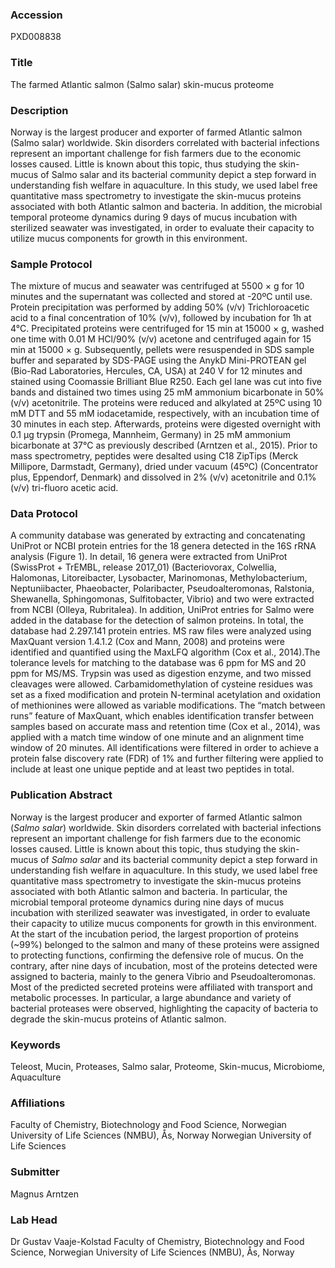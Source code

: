 ### Accession
PXD008838

### Title
The farmed Atlantic salmon (Salmo salar) skin-mucus proteome

### Description
Norway is the largest producer and exporter of farmed Atlantic salmon (Salmo salar) worldwide. Skin disorders correlated with bacterial infections represent an important challenge for fish farmers due to the economic losses caused. Little is known about this topic, thus studying the skin-mucus of Salmo salar and its bacterial community depict a step forward in understanding fish welfare in aquaculture. In this study, we used label free quantitative mass spectrometry to investigate the skin-mucus proteins associated with both Atlantic salmon and bacteria. In addition, the microbial temporal proteome dynamics during 9 days of mucus incubation with sterilized seawater was investigated, in order to evaluate their capacity to utilize mucus components for growth in this environment.

### Sample Protocol
The mixture of mucus and seawater was centrifuged at 5500 × g for 10 minutes and the supernatant was collected and stored at -20ºC until use. Protein precipitation was performed by adding 50% (v/v) Trichloroacetic acid to a final concentration of 10% (v/v), followed by incubation for 1h at 4°C. Precipitated proteins were centrifuged for 15 min at 15000 × g, washed one time with 0.01 M HCl/90% (v/v) acetone and centrifuged again for 15 min at 15000 × g. Subsequently, pellets were resuspended in SDS sample buffer and separated by SDS-PAGE using the AnykD Mini-PROTEAN gel (Bio-Rad Laboratories, Hercules, CA, USA) at 240 V for 12 minutes and stained using Coomassie Brilliant Blue R250. Each gel lane was cut into five bands and distained two times using 25 mM ammonium bicarbonate in 50% (v/v) acetonitrile. The proteins were reduced and alkylated at 25ºC using 10 mM DTT and 55 mM iodacetamide, respectively, with an incubation time of 30 minutes in each step. Afterwards, proteins were digested overnight with 0.1 µg trypsin (Promega, Mannheim, Germany) in 25 mM ammonium bicarbonate at 37°C as previously described (Arntzen et al., 2015). Prior to mass spectrometry, peptides were desalted using C18 ZipTips (Merck Millipore, Darmstadt, Germany), dried under vacuum (45ºC) (Concentrator plus, Eppendorf, Denmark) and dissolved in 2% (v/v) acetonitrile and 0.1% (v/v) tri-fluoro acetic acid.

### Data Protocol
A community database was generated by extracting and concatenating UniProt or NCBI protein entries for the 18 genera detected in the 16S rRNA analysis (Figure 1). In detail, 16 genera were extracted from UniProt (SwissProt + TrEMBL, release 2017_01) (Bacteriovorax, Colwellia, Halomonas, Litoreibacter, Lysobacter, Marinomonas, Methylobacterium, Neptuniibacter, Phaeobacter, Polaribacter, Pseudoalteromonas, Ralstonia, Shewanella, Sphingomonas, Sulfitobacter, Vibrio) and two were extracted from NCBI (Olleya, Rubritalea). In addition, UniProt entries for Salmo were added in the database for the detection of salmon proteins. In total, the database had 2.297.141 protein entries. MS raw files were analyzed using MaxQuant version 1.4.1.2 (Cox and Mann, 2008) and proteins were identified and quantified using the MaxLFQ algorithm (Cox et al., 2014).The tolerance levels for matching to the database was 6 ppm for MS and 20 ppm for MS/MS. Trypsin was used as digestion enzyme, and two missed cleavages were allowed. Carbamidomethylation of cysteine residues was set as a fixed modification and protein N-terminal acetylation and oxidation of methionines were allowed as variable modifications. The “match between runs” feature of MaxQuant, which enables identification transfer between samples based on accurate mass and retention time (Cox et al., 2014), was applied with a match time window of one minute and an alignment time window of 20 minutes. All identifications were filtered in order to achieve a protein false discovery rate (FDR) of 1% and further filtering were applied to include at least one unique peptide and at least two peptides in total.

### Publication Abstract
Norway is the largest producer and exporter of farmed Atlantic salmon (<i>Salmo salar</i>) worldwide. Skin disorders correlated with bacterial infections represent an important challenge for fish farmers due to the economic losses caused. Little is known about this topic, thus studying the skin-mucus of <i>Salmo salar</i> and its bacterial community depict a step forward in understanding fish welfare in aquaculture. In this study, we used label free quantitative mass spectrometry to investigate the skin-mucus proteins associated with both Atlantic salmon and bacteria. In particular, the microbial temporal proteome dynamics during nine days of mucus incubation with sterilized seawater was investigated, in order to evaluate their capacity to utilize mucus components for growth in this environment. At the start of the incubation period, the largest proportion of proteins (~99%) belonged to the salmon and many of these proteins were assigned to protecting functions, confirming the defensive role of mucus. On the contrary, after nine days of incubation, most of the proteins detected were assigned to bacteria, mainly to the genera Vibrio and Pseudoalteromonas. Most of the predicted secreted proteins were affiliated with transport and metabolic processes. In particular, a large abundance and variety of bacterial proteases were observed, highlighting the capacity of bacteria to degrade the skin-mucus proteins of Atlantic salmon.

### Keywords
Teleost, Mucin, Proteases, Salmo salar, Proteome, Skin-mucus, Microbiome, Aquaculture

### Affiliations
Faculty of Chemistry, Biotechnology and Food Science, Norwegian University of Life Sciences (NMBU), Ås, Norway
Norwegian University of Life Sciences

### Submitter
Magnus Arntzen

### Lab Head
Dr Gustav Vaaje-Kolstad
Faculty of Chemistry, Biotechnology and Food Science, Norwegian University of Life Sciences (NMBU), Ås, Norway


